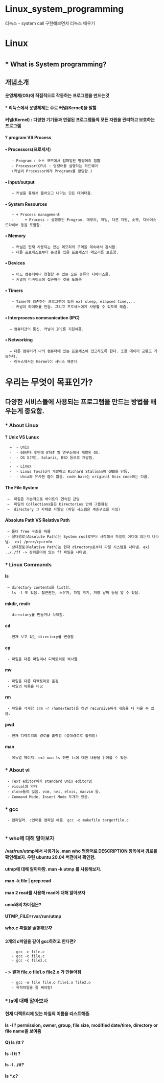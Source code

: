 # Linux_system_programming
리눅스 -  system call 구현해보면서 리눅스 배우기

# Linux

#
## * What is System programming?
   ## 개념소개
   #### 운영체제(OS)에 직접적으로 작동하는 프로그램을 만드는것
   #### * 리눅스에서 운영체제는 주로 커널(Kernel)을 말함.
   ####  커널(Kernel) : 다양한 기기들과 연결된 프로그램들의 모든 자원을 관리하고 보호하는 프로그램
   #### ? program VS Process
   #### • Processors(프로세서)
       − Program : 소스 코드에서 컴파일된 명령어의 집합
       - Processor(CPU) : 명령어를 실행하는 하드웨어
       (커널이 Processor에게 Programs를 할당함.)
   #### • Input/output
       − 커널을 통해서 들어오고 나가는 모든 데이터들.
   #### • System Resources
       − + Process management
       -     + Process : 실행중인 Program. 메모리, 파일, 다른 자원, 소켓, 디바이스 드라이버 등을 포함함.
   #### • Memory
       − 커널은 현재 사용되는 있는 메모리의 구역을 계속해서 감시함. 
       - 다른 프로세스로부터 손상을 입은 프로세스의 메모리를 보호함.
   #### • Devices
       − 어느 컴퓨터에나 연결할 수 있는 모든 종류의 디바이스들.
       − 커널이 디바이스에 접근하는 것을 도와줌
   #### • Timers
       − Timer에 의존하는 프로그램이 있음 ex) sleep, elapsed time,...
       - 커널이 타이머를 만듬. 그리고 프로세스에게 사용할 수 있도록 해줌.
   #### • Interprocess communication (IPC)
      − 컴퓨터간의 통신. 커널이 IPC를 지원해줌.
   #### •  Networking
      − 다른 컴퓨터가 나의 컴퓨터에 있는 프로세스에 접근하도록 한다. 또한 데이터 교환도 가능하다.
      - 리눅스에서는 Kernel이 서비스 해준다
      
 # 우리는 무엇이 목표인가? 
 ## 다양한 서비스들에 사용되는 프로그램을 만드는 방법을 배우는게 중요함.
   
 ### * About Linux
   #### ? Unix VS Lunux
      −  - Unix 
      -  - 60년대 후반에 AT&T 벨 연구소에서 개발된 OS. 
      -  - OS X(맥), Solaris, BSD 등으로 개발됨.
      -   
      -  - Linux
      -  - Linus Tovald가 개발하고 Richard Stallman이 GNU를 만듬.
      -  - Unix와 유사한 점이 많음. code base는 original Unix code와는 다름.
      
   #### The File System
     −  파일은 기본적으로 바이트의 연속된 값임
     −  파일의 Collections들은 Directories 안에 그룹화됨
     −  directory 그 자체로 파일임 (파일 시스템은 계층구조를 가짐)
   #### Absolute Path VS Relative Path
     − 둘다 Tree 구조를 따름  
     - 절대경로(Absolute Path)는 System root로부터 시작해서 파일이 어디에 있는지 나타냄.  ex) /proc/cpuinfo
     - 상대경로(Relative Path)는 현재 directory로부터 파일 시스템을 나타냄. ex) .././ff -> 상위폴더에 있는 ff 파일을 나타냄.
     
 ### * Linux Commands
   #### ls
     − directory contents를 list함.
     - ls -l 도 있음. 접근권한, 소유자, 파일 크기, 저장 날짜 등을 알 수 있음.
   #### mkdir, rmdir
     - directory를 만들거나 삭제함.
   #### cd
     - 현재 보고 있는 directory를 변경함
   #### cp
     - 파일을 다른 파일이나 디렉토리로 복사함
   #### mv
     - 파일을 다른 디렉토리로 옮김
     - 파일의 이름을 바꿈
   #### rm
     - 파일을 삭제함 (rm -r /home/test)를 하면 recursive하게 내용을 다 지울 수 있음.
   #### pwd
     - 현재 디렉토리의 경로를 출력함 (절대경로로 출력함)
   #### man 
     - 메뉴얼 페이지. ex) man ls 하면 ls에 대한 내용을 읽어볼 수 있음.
     
 ### * About vi
     - Text editor이자 standard Unix editor임
     - visual의 약자
     - clone들이 많음. vim, nvi, elvis, macvim 등.
     - Command Mode, Insert Mode 두개가 있음.
 ### * gcc
     - 컴파일러. c언어를 컴파일 해줌. gcc -o makefile targetfile.c
     
#
#
#
 ### * who에 대해 알아보자
   #### /var/run/utmp에서 사용가능. man who 명령어로 DESCRIPTION 항목에서 경로를 확인해보자. 우린 ubuntu 20.04 버전에서 확인함.

   #### utmp에 대해 알아야함. man -k utmp 를 사용해보자.
   #### man -k file | grep read 
   #### man 2 read를 사용해 read에 대해 알아보자
   #### unix와의 차이점은?
   #### UTMP_FILE=/var/run/utmp
   ##### who.c 파일을 실행해보자 
   #### 3개의 c파일을 같이 gcc하려고 한다면?
       − gcc -c file.c 
       - gcc -c file.c 
       - gcc -c file2.c
   #### - > 결과 file.o file1.o file2.o 가 만들어짐
       - gcc -o file file.o file1.o file2.o 
       - 목적파일을 잘 써야함!
       
 ### * ls에 대해 알아보자
 #### 현재 디렉토리에 있는 파일의 이름을 리스트해줌.
 #### ls -l ? permission, owner, group, file size, modified date/time, directory or file name을 보여줌
 #### Q) ls /tt ? 
 ####  ls -l tt ?
 ####  ls -l ../tt?  
 #### ls *.c?
 #### 
 #### 
 #### 
